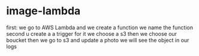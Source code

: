 # image-lambda


first: we go to AWS Lambda and we create a function  we name the function 
second u create a a trigger  for it  we choose a s3  then we choose our boucket 
then we go to s3 and update a photo we will see the object in our logs 
